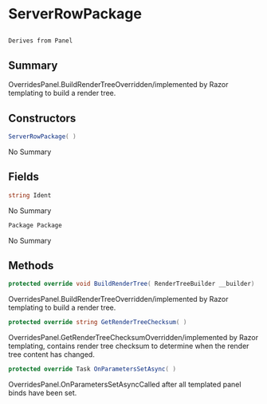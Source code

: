 # ServerRowPackage

## 
```c#
Derives from Panel
```

## Summary

OverridesPanel.BuildRenderTreeOverridden/implemented by Razor templating to build a render tree.
## Constructors

```c#
ServerRowPackage( ) 
```
No Summary
## Fields

```c#
string Ident
```
No Summary
```c#
Package Package
```
No Summary
## Methods

```c#
protected override void BuildRenderTree( RenderTreeBuilder __builder) 
```
OverridesPanel.BuildRenderTreeOverridden/implemented by Razor templating to build a render tree.
```c#
protected override string GetRenderTreeChecksum( ) 
```
OverridesPanel.GetRenderTreeChecksumOverridden/implemented by Razor templating, contains render tree checksum to determine when the render tree content has changed.
```c#
protected override Task OnParametersSetAsync( ) 
```
OverridesPanel.OnParametersSetAsyncCalled after all templated panel binds have been set.
